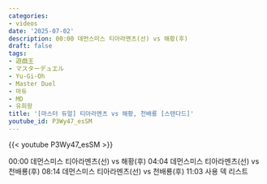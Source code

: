 ```yaml
---
categories:
- videos
date: '2025-07-02'
description: 00:00 데먼스미스 티아라멘츠(선) vs 해황(후)
draft: false
tags:
- 遊戯王
- マスターデュエル
- Yu-Gi-Oh
- Master Duel
- 마듀
- MD
- 유희왕
title: '[마스터 듀얼] 티아라멘츠 vs 해황, 천배룡 [스탠다드]'
youtube_id: P3Wy47_esSM
---
```


{{< youtube P3Wy47_esSM >}}

00:00 데먼스미스 티아라멘츠(선) vs 해황(후)
04:04 데먼스미스 티아라멘츠(선) vs 천배룡(후)
08:14 데먼스미스 티아라멘츠(선) vs 천배룡(후)
11:03 사용 덱 리스트